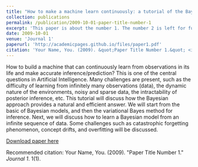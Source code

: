 ```yaml
---
title: "How to make a machine learn continuously: a tutorial of the Bayesian approach"
collection: publications
permalink: /publication/2009-10-01-paper-title-number-1
excerpt: 'This paper is about the number 1. The number 2 is left for future work.'
date: 2009-10-01
venue: 'Journal 1'
paperurl: 'http://academicpages.github.io/files/paper1.pdf'
citation: 'Your Name, You. (2009). &quot;Paper Title Number 1.&quot; <i>Journal 1</i>. 1(1).'
---
```

How to build a machine that can continuously learn from observations in its life and make accurate inference/prediction? This is one of the central questions in Artificial Intelligence. Many challenges are present, such as the difficulty of learning from infinitely many observations (data), the dynamic nature of the environments, noisy and sparse data, the intractability of posterior inference, etc. This tutorial will discuss how the Bayesian approach provides a natural and efficient answer. We will start from the basic of Bayesian models, and then the variational Bayes method for inference. Next, we will discuss how to learn a Bayesian model from an infinite sequence of data. Some challenges such as catastrophic forgetting phenomenon, concept drifts, and overfitting will be discussed.

[Download paper here](http://academicpages.github.io/files/paper1.pdf)

Recommended citation: Your Name, You. (2009). "Paper Title Number 1." <i>Journal 1</i>. 1(1).